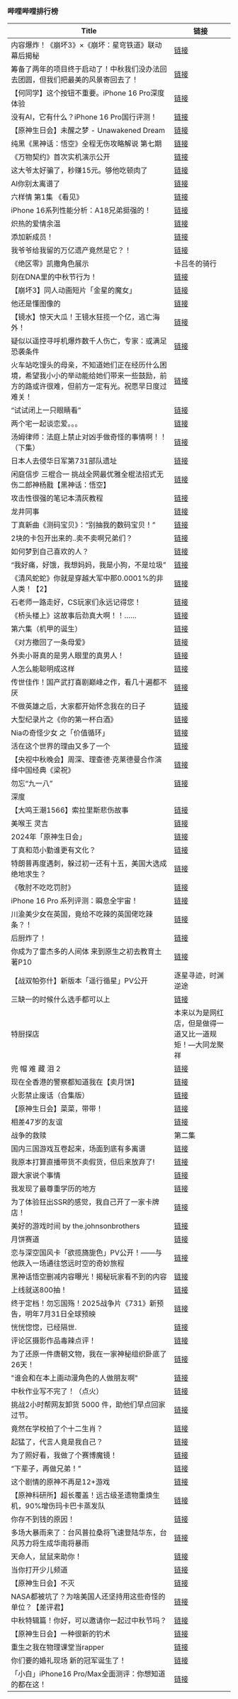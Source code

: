 ### 哔哩哔哩排行榜 
| **Title** | **链接** |
| ----- | ---- |
| 内容爆炸！《崩坏3》×《崩坏：星穹铁道》联动幕后揭秘 | [链接](https://b23.tv/BV1YUtVeREs3) |
| 筹备了两年的项目终于启动了！中秋我们没办法回去团圆，但我们把最美的风景寄回去了！ | [链接](https://b23.tv/BV1SYtYeqEMT) |
| 【何同学】这个按钮不重要。iPhone 16 Pro深度体验 | [链接](https://b23.tv/BV1zWtjezEAL) |
| 没有AI，它有什么？iPhone 16 Pro国行评测！ | [链接](https://b23.tv/BV1yXtjeSEDZ) |
| 【原神生日会】未醒之梦 - Unawakened Dream | [链接](https://b23.tv/BV1Xs4meLEWL) |
| 纯黑《黑神话：悟空》全程无伤攻略解说 第七期 | [链接](https://b23.tv/BV1jJtGedEkF) |
| 《万物契约》首次实机演示公开 | [链接](https://b23.tv/BV1fwt7ekECF) |
| 这大爷太好骗了，秒赚15元。够他吃顿肉了 | [链接](https://b23.tv/BV1RutLeFEwn) |
| AI你别太离谱了 | [链接](https://b23.tv/BV1RCteeUEAx) |
| 六样情 第1集 《看见》 | [链接](https://b23.tv/BV1YptMeMEcV) |
| iPhone 16系列性能分析：A18兄弟挺强的！ | [链接](https://b23.tv/BV178tEeVEMD) |
| 炽热的爱情余温 | [链接](https://b23.tv/BV1HutWeAEvP) |
| 添加新成员！ | [链接](https://b23.tv/BV1RCteeUEHp) |
| 我爷爷给我留的万亿遗产竟然是它？！ | [链接](https://b23.tv/BV1G3tieJET7) |
| 《绝区零》凯撒角色展示 | 卡吕冬的骑行 | [链接](https://b23.tv/BV1ektXeAEcW) |
| 刻在DNA里的中秋节行为！ | [链接](https://b23.tv/BV1dNtse9En8) |
| 【崩坏3】同人动画短片「金星的魔女」 | [链接](https://b23.tv/BV1R849eKE8h) |
| 他还是懂图像的 | [链接](https://b23.tv/BV152tsedEXc) |
| 【镜水】惊天大瓜！王镜水狂揽一个亿，逃亡海外！ | [链接](https://b23.tv/BV16YtsevEfg) |
| 疑似以遥控寻呼机爆炸数千人伤亡，专家：或满足恐袭条件 | [链接](https://b23.tv/BV1QVtLe4EQd) |
| 火车站吃馒头的母亲，不知道她们正在经历什么困境，希望我小小的举动能给她们带来一些鼓励，前方的路或许很难，但前方一定有光。祝愿早日度过难关！ | [链接](https://b23.tv/BV1fRtYepEhu) |
| “试试闭上一只眼睛看” | [链接](https://b23.tv/BV1MntieVEje) |
| 两个宅一起谈恋爱。。。 | [链接](https://b23.tv/BV1QbtWeEEXL) |
| 汤姆律师：法庭上禁止对凶手做奇怪的事情啊！！（下集） | [链接](https://b23.tv/BV14athe8Emh) |
| 日本人去侵华日军第731部队遗址 | [链接](https://b23.tv/BV1NktWe6ERE) |
| 闲庭信步 三棍合一 挑战全网最优雅全棍法招式无伤二郎神杨戬【黑神话：悟空】 | [链接](https://b23.tv/BV15EtgeUEaD) |
| 攻击性很强的笔记本清灰教程 | [链接](https://b23.tv/BV19mtie9ECb) |
| 龙井同事 | [链接](https://b23.tv/BV1zEt5eNEbY) |
| 丁真新曲《测码宝贝》：“别抽我的数码宝贝！” | [链接](https://b23.tv/BV1eNtieWEZH) |
| 2块的卡包开出来的..卖不卖啊兄弟们？ | [链接](https://b23.tv/BV1j1tse4EMK) |
| 如何梦到自己喜欢的人？ | [链接](https://b23.tv/BV1fg4meRE3U) |
| “我好痛，好饿，我想妈妈，我是小狗，不是垃圾” | [链接](https://b23.tv/BV17K4RekEkj) |
| 《清风蛇蛇》你就是穿越大军中那0.0001%的非人类！【2】 | [链接](https://b23.tv/BV1PRtjeEEG9) |
| 石老师一路走好，CS玩家们永远记得您！ | [链接](https://b23.tv/BV1uCtjedELw) |
| 《桥头楼上》这故事后劲真大啊！！…… | [链接](https://b23.tv/BV1o1tLevELX) |
| 第六集（机甲的诞生） | [链接](https://b23.tv/BV19htxedEYV) |
| 《对方撤回了一条母爱》 | [链接](https://b23.tv/BV1VNtee1EFt) |
| 外卖小哥真的是男人眼里的真男人！ | [链接](https://b23.tv/BV1AgtxegEj5) |
| 人怎么能聪明成这样 | [链接](https://b23.tv/BV1ZiteeWEM7) |
| 传世佳作！国产武打喜剧巅峰之作，看几十遍都不厌 | [链接](https://b23.tv/BV1pVtjejEkw) |
| 不做英雄之后，大家都开始怀念我在的日子 | [链接](https://b23.tv/BV1p1tYebEUW) |
| 大型纪录片之《你的第一杯白酒》 | [链接](https://b23.tv/BV1zVtYeHEp2) |
| Niaの奇怪少女 之「价值循环」 | [链接](https://b23.tv/BV1fVtWebEiN) |
| 活在这个世界的理由又多了一个 | [链接](https://b23.tv/BV1awtEeaEwJ) |
| 【央视中秋晚会】周深、理查德·克莱德曼合作演绎中国经典《梁祝》 | [链接](https://b23.tv/BV1JRtvecE9v) |
| 勿忘“九一八” | [链接](https://b23.tv/BV11Et3eqE4J) |
| 深度|| 隋末的乱世有多残酷？李世民接手了怎样的跌停大盘？ | [链接](https://b23.tv/BV13ktEeNEoK) |
| 【大鸣王潮1566】索拉里斯悲伤故事 | [链接](https://b23.tv/BV1vptYe5Eu7) |
| 美喉王 灵吉 | [链接](https://b23.tv/BV1jvtae7ERZ) |
| 2024年「原神生日会」 | [链接](https://b23.tv/BV1HE4depEtz) |
| 丁真和范小勤谁更有文化？ | [链接](https://b23.tv/BV1LDtKe3EYn) |
| 特朗普再度遇刺，躲过初一还有十五，美国大选成绝地求生？ | [链接](https://b23.tv/BV1LDtbezE9o) |
| 《敬肘不吃吃罚肘》 | [链接](https://b23.tv/BV1zQtYesESa) |
| iPhone 16 Pro 系列评测：瞬息全宇宙！ | [链接](https://b23.tv/BV1pGt5euEyh) |
| 川渝美少女在英国，竟给不吃辣的英国佬吃辣条？！ | [链接](https://b23.tv/BV15KtieXEDL) |
| 后厨炸了！ | [链接](https://b23.tv/BV188tge3EDA) |
| 你成为了雷杰多的人间体 来到原生之初去教育土著P10 | [链接](https://b23.tv/BV1vwteemEpx) |
| 【战双帕弥什】新版本「遥行循星」PV公开 | 逐星寻迹，时渊逆途 | [链接](https://b23.tv/BV1git5eXECF) |
| 三缺一的时候什么选手都可以上 | [链接](https://b23.tv/BV1uBt5eHExN) |
| 特厨探店 |本来以为是网红店，但是做得一道又比一道规矩！—大同龙聚祥 | [链接](https://b23.tv/BV1RFt3eSEiK) |
| 兜 帽 难 藏 泪 2 | [链接](https://b23.tv/BV1VFtae3E4E) |
| 现在全香港的警察都知道我在【卖月饼】 | [链接](https://b23.tv/BV1wztQejEpL) |
| 火影禁止废话（合集版） | [链接](https://b23.tv/BV1mCtxe2EHJ) |
| 【原神生日会】菜菜，带带！ | [链接](https://b23.tv/BV1wjtNe1ESW) |
| 相差47岁的友谊 | [链接](https://b23.tv/BV1xt4Re4E6u) |
| 战争的救赎|第二集 | [链接](https://b23.tv/BV1RytVetEqB) |
| 国内三国游戏互卷起来，场面到底有多离谱 | [链接](https://b23.tv/BV1jUt4eAE63) |
| 我原本打算直播带货不卖假货，但后来放弃了! | [链接](https://b23.tv/BV1SJtLeWEtT) |
| 跟大家说个事情 | [链接](https://b23.tv/BV1TXtneKEXp) |
| 我发现了最尊重学历的地方 | [链接](https://b23.tv/BV1NAtWeTEdW) |
| 为了体验狂出SSR的感觉，我自己开了一家卡牌店！ | [链接](https://b23.tv/BV1FgtHe9E6U) |
| 美好的游戏时间 by the.johnsonbrothers | [链接](https://b23.tv/BV1vwt3eJEmv) |
| 月饼赛道 | [链接](https://b23.tv/BV1Gdt4etE6D) |
| 恋与深空国风卡「欲揽旖旎色」PV公开！——与他跌入一场通往悠远时空的奇妙旅程 | [链接](https://b23.tv/BV1yxtoe8E5c) |
| 黑神话悟空删减内容曝光！揭秘玩家看不到的内容 | [链接](https://b23.tv/BV1WPtHeZEPW) |
| 上线就送800抽！ | [链接](https://b23.tv/BV1sBthexE8u) |
| 终于定档！勿忘国殇！2025战争片《731》新预告，明年7月31日全球预映 | [链接](https://b23.tv/BV1BdtgeWEGY) |
| 恍恍惚惚，已经隔世. | [链接](https://b23.tv/BV1nJ4deQE9j) |
| 评论区摄影作品毒辣点评！ | [链接](https://b23.tv/BV1NLt8epEKs) |
| 为了还原一件唐朝文物，我在一家神秘组织卧底了26天！ | [链接](https://b23.tv/BV1titYevEzT) |
| "谁会和在本上画动漫角色的人做朋友啊" | [链接](https://b23.tv/BV1H1tYebERn) |
| 中秋作业写不完了！（点火） | [链接](https://b23.tv/BV1uKt8ebEeC) |
| 挑战2小时帮网友卸货 5000 件，助他们早点回家过节。 | [链接](https://b23.tv/BV1Ntt4e1EzR) |
| 竟然在学校拍了个十二生肖？ | [链接](https://b23.tv/BV12WtserE5t) |
| 起猛了，代言人竟是我自己？ | [链接](https://b23.tv/BV1GBtjeFEAa) |
| 为了照好看，我做了个赛博魔镜！ | [链接](https://b23.tv/BV1uutaePEyh) |
| “下辈子，再做兄弟！” | [链接](https://b23.tv/BV1AytHehEc2) |
| 这个剧情的原神不再是12+游戏 | [链接](https://b23.tv/BV1a3tseSEbK) |
| 【原神科研所】超长覆盖！远古级圣遗物重焕生机，90%增伤玛卡巴卡蒸发队 | [链接](https://b23.tv/BV1wJt8eSEkm) |
| 你存不到钱的原因！ | [链接](https://b23.tv/BV1JYtee4Eeq) |
| 多场大暴雨来了：台风普拉桑将飞速登陆华东，台风苏力将生成华南将暴雨 | [链接](https://b23.tv/BV1THtiekEYS) |
| 天命人，鼠鼠来助你！ | [链接](https://b23.tv/BV1Fot5euEo4) |
| 当你打开少儿频道 | [链接](https://b23.tv/BV1Q8tve7Eb3) |
| 【原神生日会】不灭 | [链接](https://b23.tv/BV1ar4deqETS) |
| NASA都被坑了？为啥美国人还坚持用这些奇怪的单位？【差评君】 | [链接](https://b23.tv/BV1n8tpefEfV) |
| 中秋特辑篇！你好，可以邀请你一起过中秋节吗？ | [链接](https://b23.tv/BV1HktheXE4N) |
| 【原神生日会】一种很新的钓术 | [链接](https://b23.tv/BV1uC49etEcY) |
| 重生之我在物理课堂当rapper | [链接](https://b23.tv/BV1t342eKE9t) |
| 你们要的婚礼现场 新的冠军诞生了！ | [链接](https://b23.tv/BV1tct5e2EL4) |
| 「小白」iPhone16 Pro/Max全面测评：你想知道的都在这！ | [链接](https://b23.tv/BV13ztjebEHM) |
